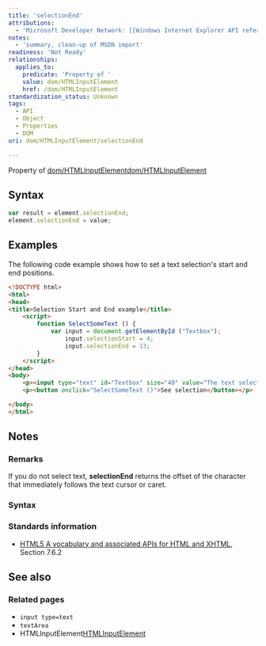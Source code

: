 ```yaml
---
title: 'selectionEnd'
attributions:
  - 'Microsoft Developer Network: [[Windows Internet Explorer API reference](http://msdn.microsoft.com/en-us/library/ie/hh828809%28v=vs.85%29.aspx) Article]'
notes:
  - 'summary, clean-up of MSDN import'
readiness: 'Not Ready'
relationships:
  applies_to:
    predicate: 'Property of '
    value: dom/HTMLInputElement
    href: /dom/HTMLInputElement
standardization_status: Unknown
tags:
  - API
  - Object
  - Properties
  - DOM
uri: dom/HTMLInputElement/selectionEnd

---
```

Property of [dom/HTMLInputElement](/dom/HTMLInputElement)[dom/HTMLInputElement](/dom/HTMLInputElement)

## Syntax

``` js
var result = element.selectionEnd;
element.selectionEnd = value;
```

## Examples

The following code example shows how to set a text selection's start and end positions.

``` html
<!DOCTYPE html>
<html>
<head>
<title>Selection Start and End example</title>
    <script>
        function SelectSomeText () {
            var input = document.getElementById ("Textbox");
                input.selectionStart = 4;
                input.selectionEnd = 13;
        }
    </script>
</head>
<body>
    <p><input type="text" id="Textbox" size="40" value="The text selection appears here"/></p>
    <p><button onclick="SelectSomeText ()">See selection</button></p>

</body>
</html>
```

## Notes

### Remarks

If you do not select text, **selectionEnd** returns the offset of the character that immediately follows the text cursor or caret.

### Syntax

### Standards information

-   [HTML5 A vocabulary and associated APIs for HTML and XHTML](http://go.microsoft.com/fwlink/p/?linkid=221374), Section 7.6.2

## See also

### Related pages

-   `input type=text`
-   `textArea`
-   HTMLInputElement[HTMLInputElement](/dom/HTMLInputElement)
